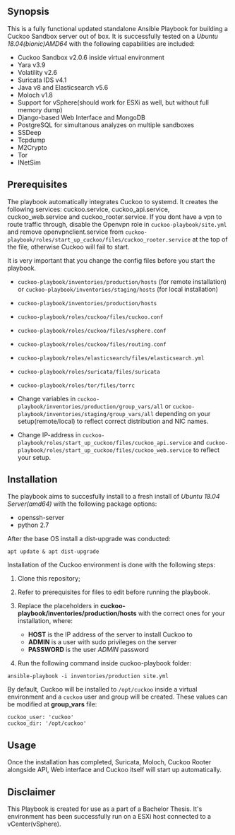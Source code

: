 ## Synopsis

This is a fully functional updated standalone Ansible Playbook for building a Cuckoo Sandbox server out of box. It is successfully tested on a _Ubuntu 18.04(bionic)AMD64_ with the following capabilities are included:

- Cuckoo Sandbox v2.0.6 inside virtual environment
- Yara v3.9
- Volatility v2.6
- Suricata IDS v4.1
- Java v8 and Elasticsearch v5.6
- Moloch v1.8
- Support for vSphere(should work for ESXi as well, but without full memory dump)
- Django-based Web Interface and MongoDB
- PostgreSQL for simultanous analyzes on multiple sandboxes
- SSDeep
- Tcpdump
- M2Crypto
- Tor
- INetSim

## Prerequisites
The playbook automatically integrates Cuckoo to systemd. It creates the following services: cuckoo.service, cuckoo_api.service, cuckoo_web.service and cuckoo_rooter.service. If you dont have a vpn to route traffic through, disable the Openvpn role in `cuckoo-playbook/site.yml` and remove openvpnclient.service from `cuckoo-playbook/roles/start_up_cuckoo/files/cuckoo_rooter.service` at the top of the file, otherwise Cuckoo will fail to start.

It is very important that you change the config files before you start the playbook.

- `cuckoo-playbook/inventories/production/hosts` (for remote installation) or `cuckoo-playbook/inventories/staging/hosts` (for local installation)

- `cuckoo-playbook/inventories/production/hosts`

- `cuckoo-playbook/roles/cuckoo/files/cuckoo.conf`

- `cuckoo-playbook/roles/cuckoo/files/vsphere.conf`

- `cuckoo-playbook/roles/cuckoo/files/routing.conf`

- `cuckoo-playbook/roles/elasticsearch/files/elasticsearch.yml`

- `cuckoo-playbook/roles/suricata/files/suricata`

- `cuckoo-playbook/roles/tor/files/torrc`

- Change variables in `cuckoo-playbook/inventories/production/group_vars/all` or `cuckoo-playbook/inventories/staging/group_vars/all` depending on your setup(remote/local) to reflect correct distribution and NIC names.

- Change IP-address in `cuckoo-playbook/roles/start_up_cuckoo/files/cuckoo_api.service` and `cuckoo-playbook/roles/start_up_cuckoo/files/cuckoo_web.service` to reflect your setup.

## Installation

The playbook aims to succesfully install to a fresh install of _Ubuntu 18.04 Server(amd64)_ with the following package options:

- openssh-server
- python 2.7

After the base OS install a dist-upgrade was conducted:

`apt update & apt dist-upgrade`

Installation of the Cuckoo environment is done with the following steps:
1. Clone this repository;

2. Refer to prerequisites for files to edit before running the playbook.

3. Replace the placeholders in **cuckoo-playbook/inventories/production/hosts** with the correct ones for your installation, where:

    - **HOST** is the IP address of the server to install Cuckoo to
    - **ADMIN** is a user with sudo privileges on the server
    - **PASSWORD** is the user _ADMIN_ password

4. Run the following command inside cuckoo-playbook folder:

```
ansible-playbook -i inventories/production site.yml
```

By default, Cuckoo will be installed to `/opt/cuckoo` inside a virtual environment and a `cuckoo` user and group will be created. These values can be modified at **group_vars** file:

    cuckoo_user: 'cuckoo'
    cuckoo_dir: '/opt/cuckoo'

## Usage

Once the installation has completed, Suricata, Moloch, Cuckoo Rooter alongside API, Web interface and Cuckoo itself will start up automatically.

## Disclaimer

This Playbook is created for use as a part of a Bachelor Thesis. It's environment has been successfully run on a ESXi host connected to a vCenter(vSphere).
